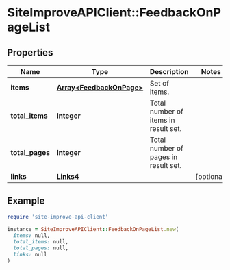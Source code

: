 # SiteImproveAPIClient::FeedbackOnPageList

## Properties

| Name | Type | Description | Notes |
| ---- | ---- | ----------- | ----- |
| **items** | [**Array&lt;FeedbackOnPage&gt;**](FeedbackOnPage.md) | Set of items. |  |
| **total_items** | **Integer** | Total number of items in result set. |  |
| **total_pages** | **Integer** | Total number of pages in result set. |  |
| **links** | [**Links4**](Links4.md) |  | [optional] |

## Example

```ruby
require 'site-improve-api-client'

instance = SiteImproveAPIClient::FeedbackOnPageList.new(
  items: null,
  total_items: null,
  total_pages: null,
  links: null
)
```

